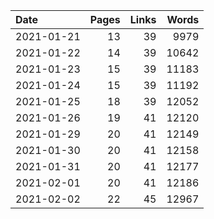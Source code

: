 | Date | Pages | Links | Words |
| :-- | --: | --: | --: |
| 2021-01-21 | 13 | 39 | 9979 |
| 2021-01-22 | 14 | 39 | 10642 |
| 2021-01-23 | 15 | 39 | 11183 |
| 2021-01-24 | 15 | 39 | 11192 |
| 2021-01-25 | 18 | 39 | 12052 |
| 2021-01-26 | 19 | 41 | 12120 |
| 2021-01-29 | 20 | 41 | 12149 |
| 2021-01-30 | 20 | 41 | 12158 |
| 2021-01-31 | 20 | 41 | 12177 |
| 2021-02-01 | 20 | 41 | 12186 |
| 2021-02-02 | 22 | 45 | 12967 |
